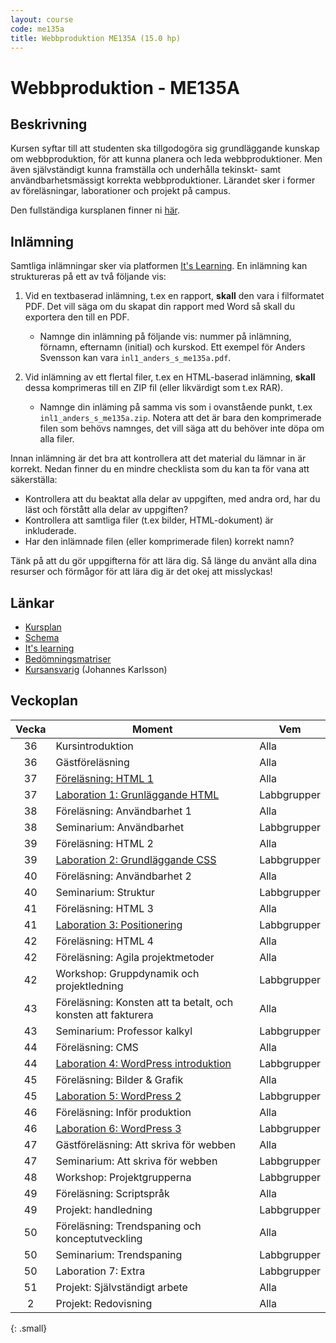 ```yaml
---
layout: course
code: me135a
title: Webbproduktion ME135A (15.0 hp)
---
```


# Webbproduktion - ME135A

## Beskrivning

Kursen syftar till att studenten ska tillgodogöra sig grundläggande kunskap om webbproduktion, för att kunna planera och leda webbproduktioner. Men även självständigt kunna framställa och underhålla tekinskt- samt användbarhetsmässigt korrekta webbproduktioner. Lärandet sker i former av föreläsningar, laborationer och projekt på campus.

Den fullständiga kursplanen finner ni [här][kursplan].

## Inlämning

Samtliga inlämningar sker via platformen [It's Learning][itslearning]. En inlämning kan struktureras på ett av två följande vis:

1. Vid en textbaserad inlämning, t.ex en rapport, __skall__ den vara i filformatet PDF. Det vill säga om du skapat din rapport med Word så skall du exportera den till en PDF.
    * Namnge din inlämning på följande vis: nummer på inlämning, förnamn, efternamn (initial) och kurskod. Ett exempel för Anders Svensson kan vara `inl1_anders_s_me135a.pdf`. 

2. Vid inlämning av ett flertal filer, t.ex en HTML-baserad inlämning, __skall__ dessa komprimeras till en ZIP fil (eller likvärdigt som t.ex RAR).
    * Namnge din inläming på samma vis som i ovanstående punkt, t.ex `inl1_anders_s_me135a.zip`. Notera att det är bara den komprimerade filen som behövs namnges, det vill säga att du behöver inte döpa om alla filer.

Innan inlämning är det bra att kontrollera att det material du lämnar in är korrekt. Nedan finner du en mindre checklista som du kan ta för vana att säkerställa:

* Kontrollera att du beaktat alla delar av uppgiften, med andra ord, har du läst och förstått alla delar av uppgiften?
* Kontrollera att samtliga filer (t.ex bilder, HTML-dokument) är inkluderade.
* Har den inlämnade filen (eller komprimerade filen) korrekt namn?

Tänk på att du gör uppgifterna för att lära dig. Så länge du använt alla dina resurser och förmågor för att lära dig är det okej att misslyckas!

## Länkar

* [Kursplan][kursplan]
* [Schema][schema]
* [It's learning][itslearning]
* [Bedömningsmatriser][matrix]
* [Kursansvarig](/contact) (Johannes Karlsson)

## Veckoplan

| Vecka     | Moment                                                                     | Vem         |
| :-------: | --------                                                                   | -----       |
| 36        | Kursintroduktion                                                           | Alla        |
| 36        | Gästföreläsning                                                            | Alla        |
| 37        | [Föreläsning: HTML 1](/courses/me135a/lectures/F01.html)                   | Alla        |
| 37        | [Laboration 1: Grunläggande HTML](/courses/me135a/exercises/L01.html)      | Labbgrupper |
| 38        | Föreläsning: Användbarhet 1                                                | Alla        |
| 38        | Seminarium: Användbarhet                                                   | Labbgrupper |
| 39        | Föreläsning: HTML 2                                                        | Alla        |
| 39        | [Laboration 2: Grundläggande CSS](/courses/me135a/exercises/L02.html)      | Labbgrupper |
| 40        | Föreläsning: Användbarhet 2                                                | Alla        |
| 40        | Seminarium: Struktur                                                       | Labbgrupper |
| 41        | Föreläsning: HTML 3                                                        | Alla        |
| 41        | [Laboration 3: Positionering](/courses/me135a/exercises/L03.html)          | Labbgrupper |
| 42        | Föreläsning: HTML 4                                                        | Alla        |
| 42        | Föreläsning: Agila projektmetoder                                          | Alla        |
| 42        | Workshop: Gruppdynamik och projektledning                                  | Labbgrupper |
| 43        | Föreläsning: Konsten att ta betalt, och konsten att fakturera              | Alla        |
| 43        | Seminarium: Professor kalkyl                                               | Labbgrupper |
| 44        | Föreläsning: CMS                                                           | Alla        |
| 44        | [Laboration 4: WordPress introduktion](/courses/me135a/exercises/L04.html) | Labbgrupper |
| 45        | Föreläsning: Bilder & Grafik                                               | Alla        |
| 45        | [Laboration 5: WordPress 2](/courses/me135a/exercises/L05.html)            | Labbgrupper |
| 46        | Föreläsning: Inför produktion                                              | Alla        |
| 46        | [Laboration 6: WordPress 3](/courses/me135a/exercises/L06.html)            | Labbgrupper |
| 47        | Gästföreläsning: Att skriva för webben                                     | Alla        |
| 47        | Seminarium: Att skriva för webben                                          | Labbgrupper |
| 48        | Workshop: Projektgrupperna                                                 | Labbgrupper |
| 49        | Föreläsning: Scriptspråk                                                   | Alla        |
| 49        | Projekt: handledning                                                       | Labbgrupper |
| 50        | Föreläsning: Trendspaning och konceptutveckling                            | Alla        |
| 50        | Seminarium: Trendspaning                                                   | Labbgrupper |
| 50        | Laboration 7: Extra                                                        | Labbgrupper |
| 51        | Projekt: Självständigt arbete                                              | Alla        |
| 2         | Projekt: Redovisning                                                       | Alla        |
{: .small}

[kursplan]: /courses/me135a/syllabus.html "Gå till kursplanen"
[schema]: http://schema.mah.se/setup/jsp/Schema.jsp?startDatum=idag&intervallTyp=m&intervallAntal=6&sokMedAND=false&sprak=SV&resurser=k.ME135A-20142-TS401-%2C "Gå till schemat"
[itslearning]: https://mah.itslearning.com/elogin/ "Gå till It's learning"
[matrix]: /courses/me135a/matrix.html "Gå till bedömningsmatriser"
